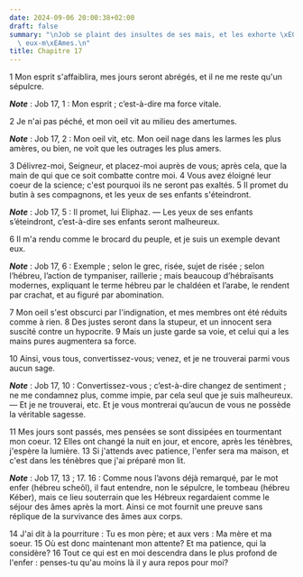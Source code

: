 ```yaml
---
date: 2024-09-06 20:00:38+02:00
draft: false
summary: "\nJob se plaint des insultes de ses mais, et les exhorte \xE0 rentrer en\
  \ eux-m\xEAmes.\n"
title: Chapitre 17
---
```





1 Mon esprit s'affaiblira, mes jours seront abrégés, et il ne me reste qu'un sépulcre.

***Note*** :  Job 17, 1 : Mon esprit ; c’est-à-dire ma force vitale.


2 Je n'ai pas péché, et mon oeil vit au milieu des amertumes.

***Note*** :  Job 17, 2 : Mon oeil vit, etc. Mon oeil nage dans les larmes les plus amères, ou bien, ne voit que les outrages les plus amers.

3 Délivrez-moi, Seigneur, et placez-moi auprès de vous; après cela, que la main de qui que ce soit combatte contre moi. 4 Vous avez éloigné leur coeur de la science; c'est pourquoi ils ne seront pas exaltés. 5 Il promet du butin à ses compagnons, et les yeux de ses enfants s'éteindront.

***Note*** :  Job 17, 5 : Il promet, lui Eliphaz. ― Les yeux de ses enfants s’éteindront, c’est-à-dire ses enfants seront malheureux.

6 Il m'a rendu comme le brocard du peuple, et je suis un exemple devant eux.

***Note*** :  Job 17, 6 : Exemple ; selon le grec, risée, sujet de risée ; selon l’hébreu, l’action de tympaniser, raillerie ; mais beaucoup d’hébraïsants modernes, expliquant le terme hébreu par le chaldéen et l’arabe, le rendent par crachat, et au figuré par abomination.

7 Mon oeil s'est obscurci par l'indignation, et mes membres ont été réduits comme à rien. 8 Des justes seront dans la stupeur, et un innocent sera suscité contre un hypocrite. 9 Mais un juste garde sa voie, et celui qui a les mains pures augmentera sa force.


10 Ainsi, vous tous, convertissez-vous; venez, et je ne trouverai parmi vous aucun sage.

***Note*** :  Job 17, 10 : Convertissez-vous ; c’est-à-dire changez de sentiment ; ne me condamnez plus, comme impie, par cela seul que je suis malheureux. ― Et je ne trouverai, etc. Et je vous montrerai qu’aucun de vous ne possède la véritable sagesse.

11 Mes jours sont passés, mes pensées se sont dissipées en tourmentant mon coeur. 12 Elles ont changé la nuit en jour, et encore, après les ténèbres, j'espère la lumière. 13 Si j'attends avec patience, l'enfer sera ma maison, et c'est dans les ténèbres que j'ai préparé mon lit.

***Note*** :  Job 17, 13 ; 17. 16 : Comme nous l’avons déjà remarqué, par le mot enfer (hébreu scheôl), il faut entendre, non le sépulcre, le tombeau (hébreu Kéber), mais ce lieu souterrain que les Hébreux regardaient comme le séjour des âmes après la mort. Ainsi ce mot fournit une preuve sans réplique de la survivance des âmes aux corps.

14 J'ai dit à la pourriture : Tu es mon père; et aux vers : Ma mère et ma soeur. 15 Où est donc maintenant mon attente? Et ma patience, qui la considère? 16 Tout ce qui est en moi descendra dans le plus profond de l'enfer : penses-tu qu'au moins là il y aura repos pour moi?

